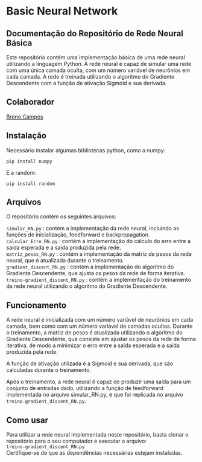 # Basic Neural Network
## Documentação do Repositório de Rede Neural Básica
Este repositório contém uma implementação básica de uma rede neural utilizando a linguagem Python. A rede neural é capaz de simular uma rede com uma única camada oculta, com um número variável de neurônios em cada camada. A rede é treinada utilizando o algoritmo do Gradiente Descendente com a função de ativação Sigmoid e sua derivada.

## Colaborador
<a href="https://github.com/brenocb00">Breno Campos</a>

## Instalação
Necessário instalar algumas bibliotecas python, como a numpy:
<pre><code>pip install numpy</code></pre>

E a random:
<pre><code>pip install random</code></pre>

## Arquivos
O repositório contém os seguintes arquivos:

```simular_RN.py``` : contém a implementação da rede neural, incluindo as funções de inicialização, feedforward e backpropagation. <br />
```calcular_Erro_RN.py``` : contém a implementação do cálculo do erro entre a saída esperada e a saída produzida pela rede. <br />
```matriz_pesos_RN.py``` : contém a implementação da matriz de pesos da rede neural, que é atualizada durante o treinamento. <br />
```gradient_discent_RN.py``` : contém a implementação do algoritmo do Gradiente Descendente, que ajusta os pesos da rede de forma iterativa. <br />
```treino-gradient_discent_RN.py``` : contém a implementação do treinamento da rede neural utilizando o algoritmo do Gradiente Descendente. <br />

## Funcionamento
A rede neural é inicializada com um número variável de neurônios em cada camada, bem como com um número variável de camadas ocultas. Durante o treinamento, a matriz de pesos é atualizada utilizando o algoritmo do Gradiente Descendente, que consiste em ajustar os pesos da rede de forma iterativa, de modo a minimizar o erro entre a saída esperada e a saída produzida pela rede.

A função de ativação utilizada é a Sigmoid e sua derivada, que são calculadas durante o treinamento.

Após o treinamento, a rede neural é capaz de produzir uma saída para um conjunto de entradas dado, utilizando a função de feedforward implementada no arquivo simular_RN.py, e que foi replicada no arquivo ```treino-gradient_discent_RN.py```.

## Como usar
Para utilizar a rede neural implementada neste repositório, basta clonar o repositório para o seu computador e executar o arquivo: </br>
```treino-gradient_discent_RN.py``` </br>
Certifique-se de que as dependências necessárias estejam instaladas.
